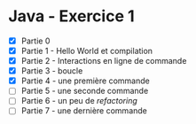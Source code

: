 # Java - Exercice 1

* [x] Partie 0
* [x] Partie 1 - Hello World et compilation
* [x] Partie 2 - Interactions en ligne de commande
* [x] Partie 3 - boucle
* [x] Partie 4 - une première commande
* [ ] Partie 5 - une seconde commande
* [ ] Partie 6 - un peu de _refactoring_
* [ ] Partie 7 - une dernière commande
